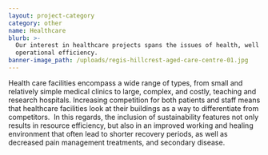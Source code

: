 ```yaml
---
layout: project-category
category: other
name: Healthcare
blurb: >-
  Our interest in healthcare projects spans the issues of health, well being and
  operational efficiency.
banner-image_path: /uploads/regis-hillcrest-aged-care-centre-01.jpg
---
```



Health care facilities encompass a wide range of types, from small and relatively simple medical clinics to large, complex, and costly, teaching and research hospitals. Increasing competition for both patients and staff means that healthcare facilities look at their buildings as a way to differentiate from competitors.  In this regards, the inclusion of sustainability features not only results in resource efficiency, but also in an improved working and healing environment that often lead to shorter recovery periods, as well as decreased pain management treatments, and secondary disease.